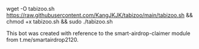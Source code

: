 wget -O tabizoo.sh https://raw.githubusercontent.com/KangJKJK/tabizoo/main/tabizoo.sh && chmod +x tabizoo.sh && sudo ./tabizoo.sh

This bot was created with reference to the smart-airdrop-claimer module from t.me/smartairdrop2120.
